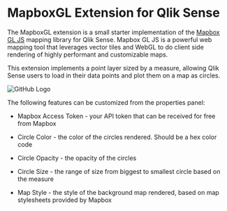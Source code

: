 # MapboxGL Extension for Qlik Sense

The MapboxGL extension is a small starter implementation of the [Mapbox GL JS] mapping library for Qlik Sense. Mapbox GL JS is a powerful web mapping tool that leverages vector tiles and WebGL to do client side rendering of highly performant and customizable maps.

This extension implements a point layer sized by a measure, allowing Qlik Sense users to load in their data points and plot them on a map as circles. 

![GitHub Logo](https://raw.githubusercontent.com/axisgroup/QS-MapboxGL/master/examples/mapbox-gl-ext-sm.gif)

The following features can be customized from the properties panel:
- Mapbox Access Token - your API token that can be received for free from Mapbox
- Circle Color - the color of the circles rendered. Should be a hex color code
- Circle Opacity - the opacity of the circles
- Circle Size - the range of size from biggest to smallest circle based on the measure
- Map Style - the style of the background map rendered, based on map stylesheets provided by Mapbox



   [Mapbox Gl JS]: <https://www.mapbox.com/mapbox-gl-js/api/>
